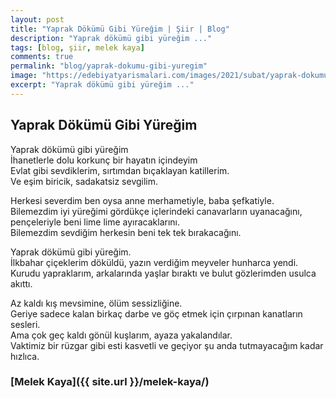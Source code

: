 ```yaml
---
layout: post
title: "Yaprak Dökümü Gibi Yüreğim | Şiir | Blog"
description: "Yaprak dökümü gibi yüreğim ..."
tags: [blog, şiir, melek kaya]
comments: true
permalink: "blog/yaprak-dokumu-gibi-yuregim"
image: "https://edebiyatyarismalari.com/images/2021/subat/yaprak-dokumu-gibi-yuregim.jpg"
excerpt: "Yaprak dökümü gibi yüreğim ..."
---
```


## Yaprak Dökümü Gibi Yüreğim
Yaprak dökümü gibi yüreğim  
İhanetlerle dolu korkunç bir hayatın içindeyim  
Evlat gibi sevdiklerim, sırtımdan bıçaklayan katillerim.  
Ve eşim biricik, sadakatsiz sevgilim.  
  
Herkesi severdim ben oysa anne merhametiyle, baba şefkatiyle.  
Bilemezdim iyi yüreğimi gördükçe içlerindeki canavarların uyanacağını, pençeleriyle beni lime lime ayıracaklarını.  
Bilemezdim sevdiğim herkesin beni tek tek bırakacağını.  
  
Yaprak dökümü gibi yüreğim.  
İlkbahar çiçeklerim döküldü, yazın verdiğim meyveler hunharca yendi.  
Kurudu yapraklarım, arkalarında yaşlar bıraktı ve bulut gözlerimden usulca akıttı.  
  
Az kaldı kış mevsimine, ölüm sessizliğine.  
Geriye sadece kalan birkaç darbe ve göç etmek için çırpınan kanatların sesleri.  
Ama çok geç kaldı gönül kuşlarım, ayaza yakalandılar.  
Vaktimiz bir rüzgar gibi esti kasvetli ve geçiyor şu anda tutmayacağım kadar hızlıca.  

### [Melek Kaya]({{ site.url }}/melek-kaya/)
